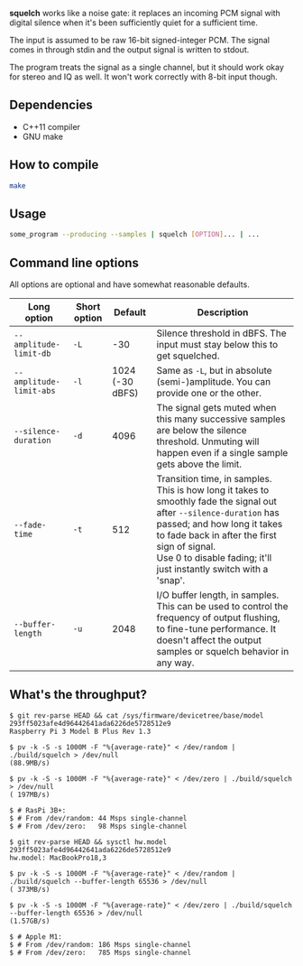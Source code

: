 **squelch** works like a noise gate: it replaces an incoming PCM signal with
digital silence when it's been sufficiently quiet for a sufficient time.

The input is assumed to be raw 16-bit signed-integer PCM. The
signal comes in through stdin and the output signal is written to
stdout.

The program treats the signal as a single channel, but it should work okay
for stereo and IQ as well. It won't work correctly with 8-bit input though.

## Dependencies

* C++11 compiler
* GNU make

## How to compile

```sh
make
```

## Usage

```sh
some_program --producing --samples | squelch [OPTION]... | ...
```

## Command line options

All options are optional and have somewhat reasonable defaults.

| Long option | Short option | Default | Description |
| ----------- | ------------ | ------- | ----------- |
| `--amplitude-limit-db` | `-L` | -30 | Silence threshold in dBFS. The input must stay below this to get squelched. |
| `--amplitude-limit-abs` | `-l` | 1024 (-30 dBFS) | Same as `-L`, but in absolute (semi-)amplitude. You can provide one or the other. |
| `--silence-duration` | `-d` | 4096 | The signal gets muted when this many successive samples are below the silence threshold. Unmuting will happen even if a single sample gets above the limit. |
| `--fade-time` | `-t` | 512 | Transition time, in samples. This is how long it takes to smoothly fade the signal out after `--silence-duration` has passed; and how long it takes to fade back in after the first sign of signal.<br/>Use 0 to disable fading; it'll just instantly switch with a 'snap'. |
| `--buffer-length` | `-u` | 2048 | I/O buffer length, in samples. This can be used to control the frequency of output flushing, to fine-tune performance. It doesn't affect the output samples or squelch behavior in any way. |

## What's the throughput?

```
$ git rev-parse HEAD && cat /sys/firmware/devicetree/base/model
293ff5023afe4d96442641ada6226de5728512e9
Raspberry Pi 3 Model B Plus Rev 1.3

$ pv -k -S -s 1000M -F "%{average-rate}" < /dev/random | ./build/squelch > /dev/null
(88.9MB/s)

$ pv -k -S -s 1000M -F "%{average-rate}" < /dev/zero | ./build/squelch > /dev/null
( 197MB/s)

$ # RasPi 3B+:
$ # From /dev/random: 44 Msps single-channel
$ # From /dev/zero:   98 Msps single-channel
```

```
$ git rev-parse HEAD && sysctl hw.model
293ff5023afe4d96442641ada6226de5728512e9
hw.model: MacBookPro18,3

$ pv -k -S -s 1000M -F "%{average-rate}" < /dev/random | ./build/squelch --buffer-length 65536 > /dev/null
( 373MB/s)

$ pv -k -S -s 1000M -F "%{average-rate}" < /dev/zero | ./build/squelch --buffer-length 65536 > /dev/null
(1.57GB/s)

$ # Apple M1:
$ # From /dev/random: 186 Msps single-channel
$ # From /dev/zero:   785 Msps single-channel
```
